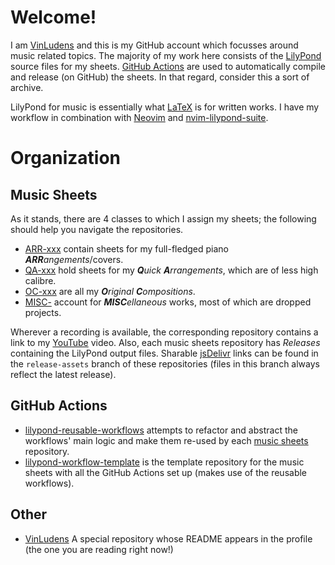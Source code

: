 # Welcome!

I am [VinLudens][VL] and this is my GitHub account which focusses around music related topics. The majority of my work here consists of the [LilyPond](http://lilypond.org/) source files for my sheets. [GitHub Actions](https://docs.github.com/en/actions) are used to automatically compile and release (on GitHub) the sheets. In that regard, consider this a sort of archive.

LilyPond for music is essentially what [LaTeX](https://www.latex-project.org/) is for written works. I have my workflow in combination with [Neovim](https://github.com/niveK77pur/nvim "my neovim configs") and [nvim-lilypond-suite](https://github.com/martineausimon/nvim-lilypond-suite "A neovim plugin for writing LilyPond scores").

# Organization

## Music Sheets

As it stands, there are 4 classes to which I assign my sheets; the following should help you navigate the repositories.

- [ARR-xxx](https://github.com/VinLudens?tab=repositories&q=ARR-&type=&language=lilypond&sort=name) contain sheets for my full-fledged piano ***ARR**angements*/covers.
- [QA-xxx](https://github.com/VinLudens?tab=repositories&q=QA-&type=&language=lilypond&sort=name) hold sheets for my ***Q**uick **A**rrangements*, which are of less high calibre.
- [OC-xxx](https://github.com/VinLudens?tab=repositories&q=OC-&type=&language=lilypond&sort=name) are all my ***O**riginal **C**ompositions*.
- [MISC-](https://github.com/VinLudens?tab=repositories&q=MISC-&type=&language=lilypond&sort=name) account for ***MISC**ellaneous* works, most of which are dropped projects.

Wherever a recording is available, the corresponding repository contains a link to my [YouTube][VL] video. Also, each music sheets repository has *Releases* containing the LilyPond output files. Sharable [jsDelivr](https://www.jsdelivr.com/) links can be found in the `release-assets` branch of these repositories (files in this branch always reflect the latest release).

## GitHub Actions

- [lilypond-reusable-workflows](https://github.com/VinLudens/lilypond-reusable-workflows) attempts to refactor and abstract the workflows' main logic and make them re-used by each [music sheets](#music-sheets) repository.
- [lilypond-workflow-template](https://github.com/VinLudens/lilypond-workflow-template) is the template repository for the music sheets with all the GitHub Actions set up (makes use of the reusable workflows).

## Other

- [VinLudens](https://github.com/VinLudens/VinLudens) A special repository whose README appears in the profile (the one you are reading right now!)

[VL]: https://www.youtube.com/@VinLudens

